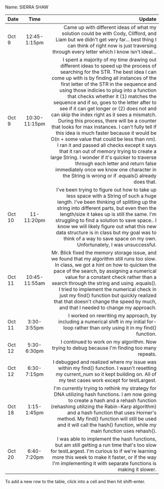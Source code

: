 Name: SIERRA SHAW

| Date   |     Time      |                                                                                                                                                                                                                                                                                                                                                                                                                                                                                                                                                                                                                                                                                                                                                                                                                                                                                                                                       Update |
|:-------|:-------------:|---------------------------------------------------------------------------------------------------------------------------------------------------------------------------------------------------------------------------------------------------------------------------------------------------------------------------------------------------------------------------------------------------------------------------------------------------------------------------------------------------------------------------------------------------------------------------------------------------------------------------------------------------------------------------------------------------------------------------------------------------------------------------------------------------------------------------------------------------------------------------------------------------------------------------------------------:|
| Oct 9  | 12:45-1:15pm  |                                                                                                                                                                                                                                                                                                                                                                                                                                                                                                                                                                                                                                                                                                                Came up with different ideas of what my solution could be with Cody, Clifford, and Liam but we didn't get very far... best thing I can think of right now is just traversing through every letter which I know isn't ideal... |
| Oct 9  | 10:30-11:15pm | I spent a majority of my time drawing out different ideas to speed up the process of searching for the STR. The best idea I can come up with is by finding all instances of the first letter of the STR in the sequence and using those indicies to plug into a function that checks whether it (1) matches the sequence and if so, goes to the letter after to see if it can get longer or (2) does not and can skip the index right as it sees a mismatch. During this process, there will be a counter that looks for max instances. I can't fully tell if this idea is much faster because it would be O(n + some value that could be less than nm). I ran it and passed all checks except it says that it ran out of memory trying to create a large String. I wonder if it's quicker to traverse through each letter and return false immediately once we know one character in the String is wrong or if .equals() already does that. |
| Oct 10 |  11-11:20pm   |                                                                                                                                                                                                                                                                                                                                                                                                                                                                                     I've been trying to figure out how to take up less space with a String of such a huge length. I've been thinking of splitting up the string into different parts, but even then the length/size it takes up is still the same. I'm struggling to find a solution to save space.. I know we will likely figure out what this new data structure is in class but my goal was to think of a way to save space on my own. Unfortunately, I was unsuccessful. |
| Oct 11 | 10:45-11:55am |                                                                                                                                                                                                                                                                                                                                                                                                                                                                               Mr. Blick fixed the memory storage issue, and we found that my algorithm still runs too slow. In class, we got a hint on how to quicken the pace of the search, by assigning a numerical value for a constant check rather than a search through the string and using .equals(). I tried to implement the numerical check in just my find() function but quickly realized that that doesn't change the speed by much, and that I needed to change my approach. |
| Oct 11 |  3:30-3:55pm  |                                                                                                                                                                                                                                                                                                                                                                                                                                                                                                                                                                                                                                                                                                                                                                                                    I worked on rewriting my approach, by including a numerical shift in my initial for-loop rather than only using it in my find() function. |
| Oct 12 |  5:30-6:30pm  |                                                                                                                                                                                                                                                                                                                                                                                                                                                                                                                                                                                                                                                                                                                                                                                                                                               I continued to work on my algorithm. Now trying to debug because I'm finding too many repeats. |
| Oct 12 |  6:30-7:15pm  |                                                                                                                                                                                                                                                                                                                                                                                                                                                                                                                                                                                                                                                                                                                                                            I debugged and realized where my issue was within my find() function. I wasn't resetting my current_num so it kept building on. All of my test cases work except for testLargest. |
| Oct 18 |  1:15-1:45pm  |                                                                                                                                                                                                                                                                                                                                                                                                                                                                                                                                                                                          I'm currently trying to rethink my strategy for DNA utilizing hash functions. I am now going to create a hash and a rehash function (rehashing utilizing the Rabin-Karp algorithm) and a hash function that uses Horner's method. My find() function will still be used and it will call the hash() function, while my main function uses rehash(). |
| Oct 20 |  6:40-7:20pm  |                                                                                                                                                                                                                                                                                                                                                                                                                                                                                                                                                                                                                                                                               I was able to implement the hash functions, but am still getting a run time that's too slow for testLargest. I'm curious to if we're learning more this week to make it faster, or if the way I'm implementing it with separate functions is making it slower. |


To add a new row to the table, click into a cell and then hit shift-enter.